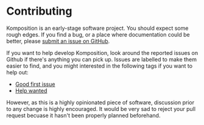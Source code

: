 # Contributing

Komposition is an early-stage software project. You should expect
some rough edges. If you find a bug, or a place where documentation
could be better, please [submit an issue on GitHub](https://github.com/owickstrom/komposition/issues/new/choose).

If you want to help develop Komposition, look around the reported 
issues on Github if there's anything you can pick up. Issues are
labelled to make them easier to find, and you might interested in the
following tags if you want to help out:

- [Good first issue](https://github.com/owickstrom/komposition/issues?q=is%3Aopen+is%3Aissue+label%3A%22good+first+issue%22)
- [Help wanted](https://github.com/owickstrom/komposition/labels/help%20wanted)

However, as this is a highly opinionated piece of software, discussion
prior to any change is highly encouraged. It would be very sad to reject
your pull request becuase it hasn't been properly planned beforehand.
